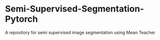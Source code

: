 # Semi-Supervised-Segmentation-Pytorch
A repository for semi supervised image segmentation using Mean Teacher 
